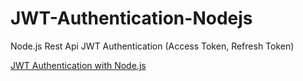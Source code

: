 # JWT-Authentication-Nodejs
Node.js Rest Api JWT Authentication (Access Token, Refresh Token)


[JWT Authentication with Node.js](https://medium.com/@toprakerzurumluoglu/jwt-authentication-with-node-js-eb2b2d13ad45?source=https://github.com/terzurumluoglu/JWT-Authentication-Nodejs)